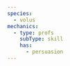 ```yaml
---
species:
  - volus
mechanics:
  - type: profs
    subType: skill
    has:
      - persuasion
---
```

